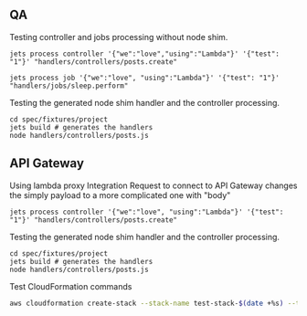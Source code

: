 ## QA

Testing controller and jobs processing without node shim.

```
jets process controller '{"we":"love","using":"Lambda"}' '{"test": "1"}' "handlers/controllers/posts.create"

jets process job '{"we":"love", "using":"Lambda"}' '{"test": "1"}' "handlers/jobs/sleep.perform"
```

Testing the generated node shim handler and the controller processing.

```
cd spec/fixtures/project
jets build # generates the handlers
node handlers/controllers/posts.js
```

## API Gateway

Using lambda proxy Integration Request to connect to API Gateway changes the simply payload to a more complicated one with "body"

```
jets process controller '{"we":"love", "using":"Lambda"}' '{"test": "1"}' "handlers/controllers/posts.create"
```

Testing the generated node shim handler and the controller processing.

```
cd spec/fixtures/project
jets build # generates the handlers
node handlers/controllers/posts.js
```

Test CloudFormation commands
```sh
aws cloudformation create-stack --stack-name test-stack-$(date +%s) --template-body file://lib/jets/cfn/builder/templates/base-stack.yml --capabilities CAPABILITY_NAMED_IAM